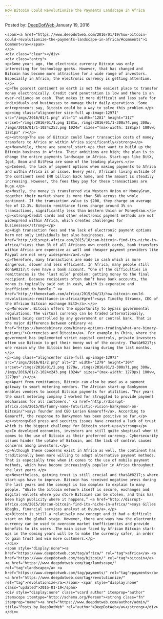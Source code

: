 ```yaml
---
How Bitcoin Could Revolutionize the Payments Landscape in Africa
---
```

<article class="post-listing post-12970 post type-post status-publish format-standard has-post-thumbnail hentry  tag-africa tag-bitcoin tag-landscape tag-payments tag-revolutionize">
    <div class="post-inner">
        <span>Posted by: <a href="https://www.deepdotweb.com/author/admin/" title="">DeepDotWeb </a></span>
    <span>January 19, 2016</span>
    
    <span><a href="https://www.deepdotweb.com/2016/01/19/how-bitcoin-could-revolutionize-the-payments-landscape-in-africa/#comments">1 Comment</a></span>
    </p>
    <div class="clear"></div>
    <div class="entry">
    <p>Some years ago, the electronic currency Bitcoin was only interesting for technology geeks. However, that has changed and Bitcoin has become more attractive for a wide range of investors. Especially in Africa, the electronic currency is getting attention.</p>
    <p>The poorest continent on earth is not the easiest place to transfer money electronically. Credit card penetration is low and there is an over-reliance on cash. That makes it more difficult and less safe for individuals and businesses to manage their daily operations. Some entrepreneurs say, Bitcoin could be a way to solve this problem.</p>
    <p><img class="aligncenter size-full wp-image-12971" src="/imgs/2016/01/1.png" alt="1" width="1281" height="317" srcset="/imgs/2016/01/1.png 1281w, /imgs/2016/01/1-300x74.png 300w, /imgs/2016/01/1-1024x253.png 1024w" sizes="(max-width: 1281px) 100vw, 1281px" /></p>
    <p><strong>The use of Bitcoin could lower transaction costs of money transfers to Africa or within Africa significantly</strong></p>
    <p>Meanwhile, there are several start-ups that want to build up the Bitcoin business in Africa. Their ambitions are high; the plan is to change the entire payments landscape in Africa. Start-ups like BitX, Igot, Beam and BitPesa are some of the leading players.</p>
    <p>Indeed, the lack of payment options when making payments to Africa and within Africa is an issue. Every year, Africans living outside of the continent send $40 billion back home, and the amount is steadily increasing. However, the fees they pay for these transactions are huge.</p>
    <p>Mostly, the money is transferred via Western Union or MoneyGram, together their market share is more than 50% across the whole continent. If the transaction value is $200, they charge an average fee of 12.3%. Bitcoin remittance firms charge around 3% on transactions, significantly less than Western Union or MoneyGram.</p>
    <p><strong>Credit cards and other electronic payment methods are not widespread within Africa, which creates challenges for businesses</strong></p>
    <p>High transaction fees and the lack of electronic payment options harm not only individuals but also businesses. <a href="http://disrupt-africa.com/2015/10/can-bitcoin-find-its-niche-in-africa/">Less than 3% of all Africans own credit cards, bank transfers within Africa are expensive as well and cheaper payment providers like Paypal are not very widesprea</a>d.</p>
    <p>Therefore, many transactions are made in cash which is more dangerous, slower and less efficient. In Africa, many people still don&#8217;t even have a bank account. “One of the difficulties in remittances is the ‘last mile’ problem: getting money to the final recipient. Because recipients often don’t have bank accounts, the money is typically paid out in cash, which is expensive and inefficient to handle,” <a href="http://thenextweb.com/africa/2015/04/13/how-bitcoin-could-revolutionize-remittance-in-africa/#gref">says Timothy Stranex, CEO of the African Bitcoin exchange BitX</a>.</p>
    <p>Moreover, Bitcoin offers the opportunity to bypass governmental regulations. The virtual currency can be traded internationally, without being controlled by any government or central bank. That is the major difference between ordinary <a href="https://bancdebinary.com/binary-options-trading/what-are-binary-options/">Currencies and Bitcoin</a>. For example in China, where the government has implemented strict capital controls, private investors often use Bitcoin to get their money out of the country. That&#8217;s one reason why the Bitcoin has been soaring during the last months.</p>
    <p><img class="aligncenter size-full wp-image-12972" src="/imgs/2016/01/2.png" alt="2" width="1279" height="304" srcset="/imgs/2016/01/2.png 1279w, /imgs/2016/01/2-300x71.png 300w, /imgs/2016/01/2-1024x243.png 1024w" sizes="(max-width: 1279px) 100vw, 1279px" /></p>
    <p>Apart from remittances, Bitcoin can also be used as a payment gateway to smart metering vendors. The African start-up Bankymoon enables vendors to accept Bitcoin payments for utilities. “For years the smart metering company I worked for struggled to provide payment mechanisms for all customers,” <a href="http://disrupt-africa.com/2015/05/funny-name-futuristic-vision-bankymoon-on-bitcoin/">says founder and CEO Lorien Gamaroff</a>. According to Gamaroff, the response to Bankymoon has been positive so far.</p>
    <p><strong>Bad press and security issues have created a lack of trust which is the biggest challenge for Bitcoin start-ups</strong></p>
    <p>In developed economies, investors are still quite skeptical when it comes to the use of Bitcoin as their preferred currency. Cybersecurity issues hinder the uptake of Bitcoin, and the lack of control causes concerns among investors.</p>
    <p>Although these concerns exist in Africa as well, the continent has traditionally been more willing to adopt alternative payment methods. That is especially true when it comes to the use of mobile payment methods, which have become increasingly popular in Africa throughout the last years.</p>
    <p>Nevertheless, gaining trust is still crucial and that&#8217;s where start-ups have to improve. Bitcoin has received negative press during the last years and the concept is too complex to explain to many people. “While the bitcoin network itself is secure, exchanges and digital wallets where you store Bitcoins can be stolen, and this has been high publicity where it happens,” <a href="http://disrupt-africa.com/2015/10/can-bitcoin-find-its-niche-in-africa/">says Gilles Ubaghs, financial services analyst at Ovum</a>.</p>
    <p>Bitcoin is still a relatively new concept and it had a difficult start on the global stage. However, there are ways how the electronic currency can be used to overcome market inefficiencies and provide benefits to its users. The main issue faced by African Bitcoin start-ups in the coming years will be to make the currency safer, in order to gain trust and win more customers.</p>
    </div>
    <span style="display:none"><a href="https://www.deepdotweb.com/tag/africa/" rel="tag">africa</a> <a href="https://www.deepdotweb.com/tag/bitcoin/" rel="tag">bitcoin</a> <a href="https://www.deepdotweb.com/tag/landscape/" rel="tag">landscape</a> <a href="https://www.deepdotweb.com/tag/payments/" rel="tag">payments</a> <a href="https://www.deepdotweb.com/tag/revolutionize/" rel="tag">revolutionize</a></span> <span style="display:none" class="updated">2016-01-19</span>
    <div style="display:none" class="vcard author" itemprop="author" itemscope itemtype="http://schema.org/Person"><strong class="fn" itemprop="name"><a href="https://www.deepdotweb.com/author/admin/" title="Posts by DeepDotWeb" rel="author">DeepDotWeb</a></strong></div>
    </div>
</article>


